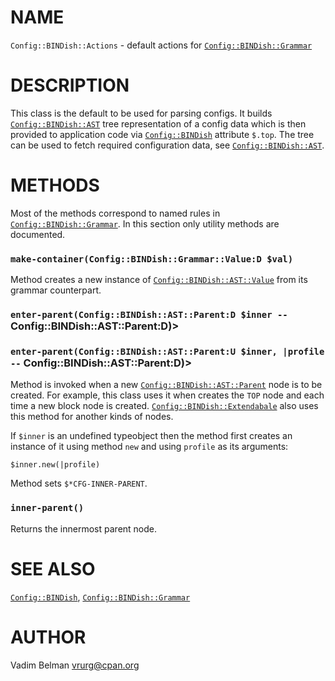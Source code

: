 NAME
====

`Config::BINDish::Actions` - default actions for [`Config::BINDish::Grammar`](https://github.com/vrurg/raku-Config-BINDish/blob/v0.0.1/docs/md/Config/BINDish/Grammar.md)

DESCRIPTION
===========

This class is the default to be used for parsing configs. It builds [`Config::BINDish::AST`](https://github.com/vrurg/raku-Config-BINDish/blob/v0.0.1/docs/md/Config/BINDish/AST.md) tree representation of a config data which is then provided to application code via [`Config::BINDish`](https://github.com/vrurg/raku-Config-BINDish/blob/v0.0.1/docs/md/Config/BINDish.md) attribute `$.top`. The tree can be used to fetch required configuration data, see [`Config::BINDish::AST`](https://github.com/vrurg/raku-Config-BINDish/blob/v0.0.1/docs/md/Config/BINDish/AST.md).

METHODS
=======

Most of the methods correspond to named rules in [`Config::BINDish::Grammar`](https://github.com/vrurg/raku-Config-BINDish/blob/v0.0.1/docs/md/Config/BINDish/Grammar.md). In this section only utility methods are documented.

### `make-container(Config::BINDish::Grammar::Value:D $val)`

Method creates a new instance of [`Config::BINDish::AST::Value`](https://github.com/vrurg/raku-Config-BINDish/blob/v0.0.1/docs/md/Config/BINDish/AST/Value.md) from its grammar counterpart.

### `enter-parent(Config::BINDish::AST::Parent:D $inner --` Config::BINDish::AST::Parent:D)>

### `enter-parent(Config::BINDish::AST::Parent:U $inner, |profile --` Config::BINDish::AST::Parent:D)>

Method is invoked when a new [`Config::BINDish::AST::Parent`](https://github.com/vrurg/raku-Config-BINDish/blob/v0.0.1/docs/md/Config/BINDish/AST/Parent.md) node is to be created. For example, this class uses it when creates the `TOP` node and each time a new block node is created. [`Config::BINDish::Extendabale`](https://github.com/vrurg/raku-Config-BINDish/blob/v0.0.1/docs/md/Config/BINDish/Extendabale.md) also uses this method for another kinds of nodes.

If `$inner` is an undefined typeobject then the method first creates an instance of it using method `new` and using `profile` as its arguments:

    $inner.new(|profile)

Method sets `$*CFG-INNER-PARENT`.

### `inner-parent()`

Returns the innermost parent node.

SEE ALSO
========

[`Config::BINDish`](https://github.com/vrurg/raku-Config-BINDish/blob/v0.0.1/docs/md/Config/BINDish.md), [`Config::BINDish::Grammar`](https://github.com/vrurg/raku-Config-BINDish/blob/v0.0.1/docs/md/Config/BINDish/Grammar.md)

AUTHOR
======

Vadim Belman <vrurg@cpan.org>

